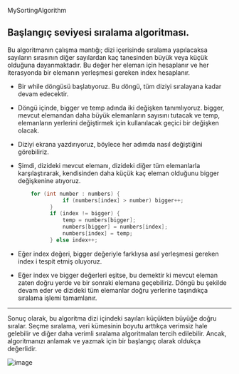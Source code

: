 MySortingAlgorithm

Başlangıç seviyesi sıralama algoritması.
----
Bu algoritmanın çalışma mantığı; dizi içerisinde sıralama yapılacaksa sayıların sırasının diğer sayılardan kaç tanesinden büyük veya küçük olduğuna dayanmaktadır.
Bu değer her eleman için hesaplanır ve her iterasyonda bir elemanın yerleşmesi gereken index hesaplanır.

* Bir while döngüsü başlatıyoruz. Bu döngü, tüm diziyi sıralayana kadar devam edecektir.
* Döngü içinde, bigger ve temp adında iki değişken tanımlıyoruz. bigger, mevcut elemandan daha büyük elemanların sayısını tutacak ve temp, elemanların yerlerini değiştirmek için kullanılacak geçici bir değişken olacak.
* Diziyi ekrana yazdırıyoruz, böylece her adımda nasıl değiştiğini görebiliriz.
* Şimdi, dizideki mevcut elemanı, dizideki diğer tüm elemanlarla karşılaştırarak, kendisinden daha küçük kaç eleman olduğunu bigger değişkenine atıyoruz.
  ```java
      for (int number : numbers) {
                if (numbers[index] > number) bigger++;
            }
            if (index != bigger) {
                temp = numbers[bigger];
                numbers[bigger] = numbers[index];
                numbers[index] = temp;
            } else index++;
  ```

* Eğer index değeri, bigger değeriyle farklıysa asıl yerleşmesi gereken index i tespit etmiş oluyoruz.
* Eğer index ve bigger değerleri eşitse, bu demektir ki mevcut eleman zaten doğru yerde ve bir sonraki elemana geçebiliriz.
Döngü bu şekilde devam eder ve dizideki tüm elemanlar doğru yerlerine taşındıkça sıralama işlemi tamamlanır.
----
Sonuç olarak, bu algoritma dizi içindeki sayıları küçükten büyüğe doğru sıralar. Seçme sıralama, veri kümesinin boyutu arttıkça verimsiz hale gelebilir ve diğer daha verimli sıralama algoritmaları tercih edilebilir. Ancak, algoritmanızı anlamak ve yazmak için bir başlangıç olarak oldukça değerlidir.

![image](https://github.com/yusuf-sea/MySortingAlgorithm/assets/101550162/529f1d99-2fdc-4bbe-88c6-cf29ebb51f6a)
